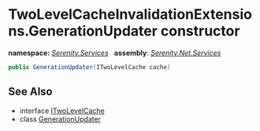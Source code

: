 # TwoLevelCacheInvalidationExtensions.GenerationUpdater constructor
**namespace:** *[Serenity.Services](../../README.md#serenity.services-namespace)*   **assembly**: *[Serenity.Net.Services](../../README.md)*

```csharp
public GenerationUpdater(ITwoLevelCache cache)
```

## See Also

* interface [ITwoLevelCache](../Serenity.Net.Core/../../Serenity.Abstractions/ITwoLevelCache.md)
* class [GenerationUpdater](../TwoLevelCacheInvalidationExtensions.GenerationUpdater.md)